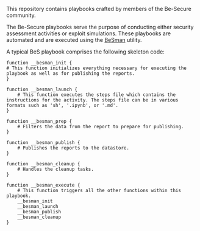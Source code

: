 
This repository contains playbooks crafted by members of the Be-Secure community.

The Be-Secure playbooks serve the purpose of conducting either security assessment activities or exploit simulations. 
These playbooks are automated and are executed using the [BeSman](https://github.com/Be-Secure/BeSman) utility.

A typical BeS playbook comprises the following skeleton code:

    function __besman_init {
    # This function initializes everything necessary for executing the playbook as well as for publishing the reports.
    }
    
    function __besman_launch {
        # This function executes the steps file which contains the instructions for the activity. The steps file can be in various formats such as 'sh', '.ipynb', or '.md'.
    }
    
    function __besman_prep {
        # Filters the data from the report to prepare for publishing.
    }
    
    function __besman_publish {
        # Publishes the reports to the datastore.
    }
    
    function __besman_cleanup {
        # Handles the cleanup tasks.
    }
    
    function __besman_execute {
        # This function triggers all the other functions within this playbook.
        __besman_init
        __besman_launch
        __besman_publish
        __besman_cleanup
    }

